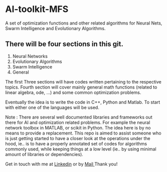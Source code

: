 <html>
<body>

<h1>Al-toolkit-MFS</h1>
<p>A set of optimization functions and other related algorithms for Neural Nets, Swarm Intelligence and Evolutionary Algorithms.</p>

<h2>There will be four sections in this git.</h2>
<ol>
<li>Neural Networks</li>
<li>Evolutionary Algorithms</li>
<li>Swarm Intelligence</li>
<li>General</li>
</ol>

<p>The first Three sections will have codes written pertaining to the respective topics.
Fourth section will cover mainly general math functions (related to linear algebra, ode, ...) and some common optimization problems.</p>
  
<p>Eventually the idea is to write the code in C++, Python and Matlab. 
To start with either one of the languages will be used.</p>
 
<p>Note : There are several well documented libraries and frameworks out there for AI and optimization related problems.
For example the neural network toolbox in MATLAB, or scikit in Python. 
The idea here is by no means to provide a replacement. This repo is aimed to assist someone who is just getting started  to have a closer look at the operations under the hood, ie.. is to have a properly annotated set of codes for algorithms commonly used, while keeping things at a low level (ie.. by using minimal amount of libraries or dependencies).
</p>

<p>Get in touch with me at <a href="https://www.linkedin.com/in/muhsinm/">Linkedin</a> or by <a href="mailto:askmuhsin@gmail.com?Subject=AI_Toolkit_Git" target="_top"> Mail </a> Thank you!</p>

</body>
</html>
